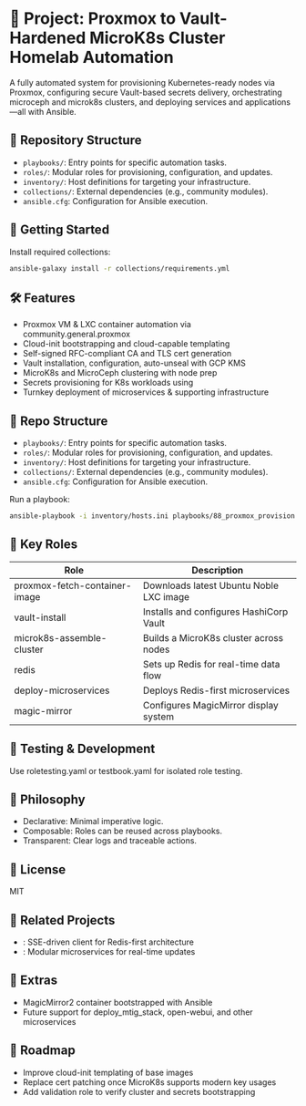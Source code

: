 # 📘 Project: Proxmox to Vault-Hardened MicroK8s Cluster Homelab Automation
A fully automated system for provisioning Kubernetes-ready nodes via Proxmox, configuring secure Vault-based secrets delivery, orchestrating microceph and microk8s clusters, and deploying services and applications—all with Ansible.

## 📁 Repository Structure

- `playbooks/`: Entry points for specific automation tasks.
- `roles/`: Modular roles for provisioning, configuration, and updates.
- `inventory/`: Host definitions for targeting your infrastructure.
- `collections/`: External dependencies (e.g., community modules).
- `ansible.cfg`: Configuration for Ansible execution.

## 🚀 Getting Started

Install required collections:

```bash
ansible-galaxy install -r collections/requirements.yml
```

## 🛠️ Features
- Proxmox VM & LXC container automation via community.general.proxmox
- Cloud-init bootstrapping and cloud-capable templating
- Self-signed RFC-compliant CA and TLS cert generation
- Vault installation, configuration, auto-unseal with GCP KMS
- MicroK8s and MicroCeph clustering with node prep
- Secrets provisioning for K8s workloads using 
- Turnkey deployment of microservices & supporting infrastructure

## 📁 Repo Structure

- `playbooks/`: Entry points for specific automation tasks.
- `roles/`: Modular roles for provisioning, configuration, and updates.
- `inventory/`: Host definitions for targeting your infrastructure.
- `collections/`: External dependencies (e.g., community modules).
- `ansible.cfg`: Configuration for Ansible execution.

Run a playbook:
```bash
ansible-playbook -i inventory/hosts.ini playbooks/88_proxmox_provision.yaml
```

## 🧱 Key Roles
| Role | Description | 
|---|---|
| proxmox-fetch-container-image | Downloads latest Ubuntu Noble LXC image | 
| vault-install | Installs and configures HashiCorp Vault | 
| microk8s-assemble-cluster | Builds a MicroK8s cluster across nodes | 
| redis | Sets up Redis for real-time data flow | 
| deploy-microservices | Deploys Redis-first microservices | 
| magic-mirror | Configures MagicMirror display system | 


## 🧪 Testing & Development
Use roletesting.yaml or testbook.yaml for isolated role testing.

## 🧠 Philosophy
- Declarative: Minimal imperative logic.
- Composable: Roles can be reused across playbooks.
- Transparent: Clear logs and traceable actions.

## 📜 License
MIT

## 🧩 Related Projects
- : SSE-driven client for Redis-first architecture
- : Modular microservices for real-time updates


## 🌱 Extras
- MagicMirror2 container bootstrapped with Ansible
- Future support for deploy_mtig_stack, open-webui, and other microservices

## 🔭 Roadmap
- Improve cloud-init templating of base images
- Replace cert patching once MicroK8s supports modern key usages
- Add validation role to verify cluster and secrets bootstrapping
